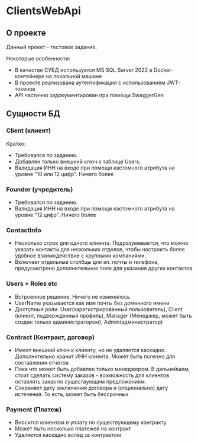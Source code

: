 # ClientsWebApi

## О проекте
Данный проект - тестовое задание. 

Некоторые особенности:
- В качестве СУБД используется MS SQL Server 2022 в Docker-контейнере на локальной машине
- В проекте реализована аутентификация с использованием JWT-токенов
- API частично задокументирован при помощи SwaggerGen

## Сущности БД

### Client (клиент)

Кратко:
- Требовался по заданию.
- Добавлен только внешний ключ к таблице Users.
- Валидация ИНН на входе при помощи кастомного атрибута на уровне "10 или 12 цифр". Ничего более

### Founder (учредитель)

- Требовался по заданию.
- Валидация ИНН на входе при помощи кастомного атрибута на уровне "12 цифр". Ничего более

### ContactInfo

- Несколько строк для одного клиента. Подразумевается, что можно указать контакты для нескольких отделов, чтобы настроить более удобное взаимодействие с крупными компаниями.
- Включает отдельные столбцы для эл. почты и телефона, предусмотрено дополнительное поле для указания других контактов

### Users + Roles etc

- Встроенное решение. Ничего не изменялось
- UserName указывается как имя почты без доменного имени
- Доступные роли: User(зарегистрированный пользователь), Client (клиент, подвержденный профиль), Manager (Менеджер, может быть создан только администратором), Admin(администратор)

### Contract (Контракт, договор)

- Имеет внешний ключ к клиенту, но не удаляется каскадно. Дополнительно хранит ИНН клиента. Может быть полезно для составления отчетов
- Пока что может быть добавлен только менеджером. В дальнейшем, стоит сделать систему заказов - возможность для клиентов оставлять заказ по существующим предложениям.
- Сохраняет дату заключения договора и (опционально) дату истечения. То есть, может быть бессрочных

### Payment (Платеж)

- Вносится клиентом в уплату по существующему контракту
- Может быть несколько платежей на контракт
- Удаляется каскадно вслед за контрактом

